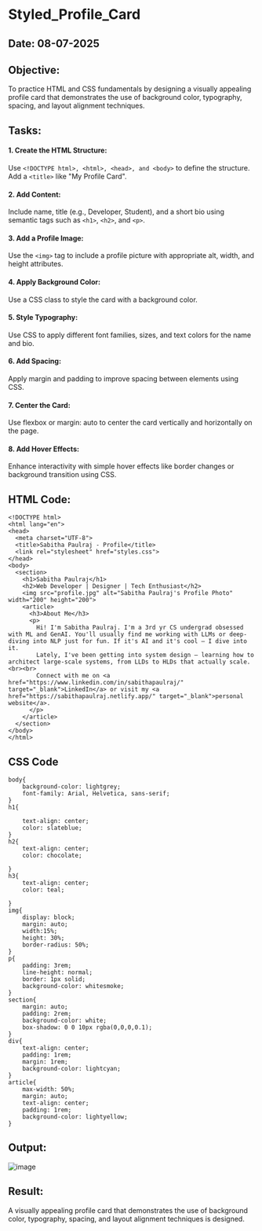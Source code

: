 # Styled_Profile_Card
## Date: 08-07-2025

## Objective:
To practice HTML and CSS fundamentals by designing a visually appealing profile card that demonstrates the use of background color, typography, spacing, and layout alignment techniques.

## Tasks:
#### 1. Create the HTML Structure:
Use ```<!DOCTYPE html>, <html>, <head>, and <body>``` to define the structure.
Add a ```<title>``` like "My Profile Card".

#### 2. Add Content:
Include name, title (e.g., Developer, Student), and a short bio using semantic tags such as ```<h1>```, ```<h2>```, and ```<p>```.

#### 3. Add a Profile Image:
Use the ```<img>``` tag to include a profile picture with appropriate alt, width, and height attributes.

#### 4. Apply Background Color:
Use a CSS class to style the card with a background color.

#### 5. Style Typography:
Use CSS to apply different font families, sizes, and text colors for the name and bio.

#### 6. Add Spacing:
Apply margin and padding to improve spacing between elements using CSS.

#### 7. Center the Card:
Use flexbox or margin: auto to center the card vertically and horizontally on the page.

#### 8. Add Hover Effects:
Enhance interactivity with simple hover effects like border changes or background transition using CSS.

## HTML Code:
```
<!DOCTYPE html>
<html lang="en">
<head>
  <meta charset="UTF-8">
  <title>Sabitha Paulraj - Profile</title>
  <link rel="stylesheet" href="styles.css">
</head>
<body>
  <section>
    <h1>Sabitha Paulraj</h1>
    <h2>Web Developer | Designer | Tech Enthusiast</h2>
    <img src="profile.jpg" alt="Sabitha Paulraj's Profile Photo" width="200" height="200">
    <article>
      <h3>About Me</h3>
      <p>
        Hi! I'm Sabitha Paulraj. I'm a 3rd yr CS undergrad obsessed with ML and GenAI. You'll usually find me working with LLMs or deep-diving into NLP just for fun. If it's AI and it's cool — I dive into it.
        Lately, I've been getting into system design — learning how to architect large-scale systems, from LLDs to HLDs that actually scale.<br><br>
        Connect with me on <a href="https://www.linkedin.com/in/sabithapaulraj/" target="_blank">LinkedIn</a> or visit my <a href="https://sabithapaulraj.netlify.app/" target="_blank">personal website</a>.
      </p>
    </article>
  </section>
</body>
</html> 
```
## CSS Code
```
body{
    background-color: lightgrey;
    font-family: Arial, Helvetica, sans-serif;
}
h1{
    
    text-align: center;
    color: slateblue;
}
h2{
    text-align: center;
    color: chocolate;
    
}
h3{
    text-align: center;
    color: teal;
    
}
img{
    display: block;
    margin: auto;
    width:15%;
    height: 30%;
    border-radius: 50%;
}
p{
    padding: 3rem;
    line-height: normal;
    border: 1px solid;
    background-color: whitesmoke;
}
section{
    margin: auto;
    padding: 2rem;
    background-color: white;
    box-shadow: 0 0 10px rgba(0,0,0,0.1);
}
div{
    text-align: center;
    padding: 1rem;
    margin: 1rem;
    background-color: lightcyan;
}
article{
    max-width: 50%;
    margin: auto;
    text-align: center;
    padding: 1rem;
    background-color: lightyellow;
}
```
## Output:
![image](https://github.com/user-attachments/assets/0afa7ee8-73f5-459b-9041-96d1a9e68469)


## Result:
A visually appealing profile card that demonstrates the use of background color, typography, spacing, and layout alignment techniques is designed.
